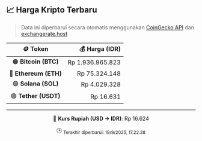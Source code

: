 

<!-- HARGA_KRIPTO -->
## 📈 Harga Kripto Terbaru

> Data ini diperbarui secara otomatis menggunakan [CoinGecko API](https://www.coingecko.com/) dan [exchangerate.host](https://exchangerate.host/)

<div align="center">

| 🪙 Token | 💰 Harga (IDR) |
|:------:|---------------:|
| 🟠 **Bitcoin (BTC)**   | Rp 1.936.965.823 |
| 🔵 **Ethereum (ETH)**  | Rp 75.324.148 |
| 🟣 **Solana (SOL)**    | Rp 4.029.328 |
| 🟢 **Tether (USDT)**   | Rp 16.631 |

---

💱 **Kurs Rupiah (USD → IDR)**: Rp 16.624

🕒 <sub>Terakhir diperbarui: 19/9/2025, 17.22.38</sub>

</div>
<!-- /HARGA_KRIPTO -->